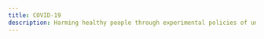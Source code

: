 ```yaml
---
title: COVID-19
description: Harming healthy people through experimental policies of undemonstrated effectiveness in the name of people who might be harmed if we didn't is, amongst other things, a violation of fundamental ethics. The bizarre phenomena it's spawned, from authoritarianism, moral panic, McCarthyism, Lysenkoism, and cults, and through to The Great Reset are fascinating. 
---
```


